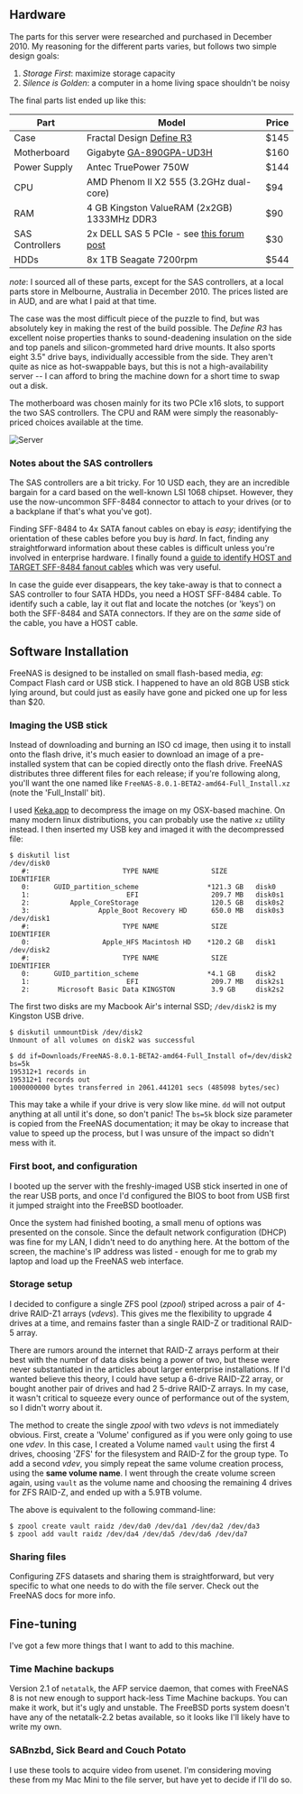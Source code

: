 ## Hardware

The parts for this server were researched and purchased in December 2010. My
reasoning for the different parts varies, but follows two simple design goals:

1. _Storage First_: maximize storage capacity
2. _Silence is Golden_: a computer in a home living space shouldn't be noisy

The final parts list ended up like this:

 Part | Model | Price
------|-------|-------
Case | Fractal Design [Define R3](http://www.fractal-design.com/?view=product&category=2&prod=48) | $145
Motherboard | Gigabyte [GA-890GPA-UD3H](http://www.gigabyte.com/products/product-page.aspx?pid=3516#ov) | $160
Power Supply | Antec TruePower 750W | $144
CPU | AMD Phenom II X2 555 (3.2GHz dual-core) | $94
RAM | 4 GB Kingston ValueRAM (2x2GB) 1333MHz DDR3 | $90
SAS Controllers | 2x DELL SAS 5 PCIe - see [this forum post](http://forums.overclockers.com.au/showthread.php?t=879827) | $30
HDDs | 8x 1TB Seagate 7200rpm | $544

_note_: I sourced all of these parts, except for the SAS controllers, at a local
parts store in Melbourne, Australia in December 2010. The prices listed are in
AUD, and are what I paid at that time.

The case was the most difficult piece of the puzzle to find, but was absolutely
key in making the rest of the build possible. The _Define R3_ has excellent
noise properties thanks to sound-deadening insulation on the side and top panels
and silicon-grommeted hard drive mounts. It also sports eight 3.5" drive bays,
individually accessible from the side. They aren't quite as nice as
hot-swappable bays, but this is not a high-availability server -- I can afford
to bring the machine down for a short time to swap out a disk.

The motherboard was chosen mainly for its two PCIe x16 slots, to support the two
SAS controllers. The CPU and RAM were simply the reasonably-priced choices
available at the time.

![Server](/assets/images/articles/home_file_server/server.jpg)

### Notes about the SAS controllers

The SAS controllers are a bit tricky. For 10 USD each, they are an incredible
bargain for a card based on the well-known LSI 1068 chipset. However, they use
the now-uncommon SFF-8484 connector to attach to your drives (or to a backplane
if that's what you've got).

Finding SFF-8484 to 4x SATA fanout cables on ebay is _easy_; identifying the
orientation of these cables before you buy is _hard_. In fact, finding any
straightforward information about these cables is difficult unless you're
involved in enterprise hardware. I finally found a
[guide to identify HOST and TARGET SFF-8484 fanout cables](http://reviews.ebay.com.au/How-to-Identify-HOST-and-TARGET-SFF-8484-Fanout-Cables_W0QQugidZ10000000016502645)
which was very useful.

In case the guide ever disappears, the key take-away is that to connect a SAS
controller to four SATA HDDs, you need a HOST SFF-8484 cable. To identify such a
cable, lay it out flat and locate the notches (or 'keys') on both the SFF-8484
and SATA connectors. If they are on the _same_ side of the cable, you have a
HOST cable.


## Software Installation

FreeNAS is designed to be installed on small flash-based media, _eg_: Compact
Flash card or USB stick. I happened to have an old 8GB USB stick lying around,
but could just as easily have gone and picked one up for less than $20.

### Imaging the USB stick

Instead of downloading and burning an ISO cd image, then using it to install
onto the flash drive, it's much easier to download an image of a pre-installed
system that can be copied directly onto the flash drive. FreeNAS distributes
three different files for each release; if you're following along, you'll want
the one named like `FreeNAS-8.0.1-BETA2-amd64-Full_Install.xz` (note the
'Full_Install' bit).

I used [Keka.app](http://www.kekaosx.com/) to decompress the image on my
OSX-based machine. On many modern linux distributions, you can probably use the
native `xz` utility instead. I then inserted my USB key and imaged it with the
decompressed file:

    $ diskutil list
    /dev/disk0
       #:                       TYPE NAME             SIZE       IDENTIFIER
       0:      GUID_partition_scheme                 *121.3 GB   disk0
       1:                        EFI                  209.7 MB   disk0s1
       2:          Apple_CoreStorage                  120.5 GB   disk0s2
       3:                 Apple_Boot Recovery HD      650.0 MB   disk0s3
    /dev/disk1
       #:                       TYPE NAME             SIZE       IDENTIFIER
       0:                  Apple_HFS Macintosh HD    *120.2 GB   disk1
    /dev/disk2
       #:                       TYPE NAME             SIZE       IDENTIFIER
       0:      GUID_partition_scheme                 *4.1 GB     disk2
       1:                        EFI                  209.7 MB   disk2s1
       2:       Microsoft Basic Data KINGSTON         3.9 GB     disk2s2

The first two disks are my Macbook Air's internal SSD; `/dev/disk2` is my
Kingston USB drive.

    $ diskutil unmountDisk /dev/disk2
    Unmount of all volumes on disk2 was successful

    $ dd if=Downloads/FreeNAS-8.0.1-BETA2-amd64-Full_Install of=/dev/disk2 bs=5k
    195312+1 records in
    195312+1 records out
    1000000000 bytes transferred in 2061.441201 secs (485098 bytes/sec)

This may take a while if your drive is very slow like mine. `dd` will not output
anything at all until it's done, so don't panic! The `bs=5k` block size
parameter is copied from the FreeNAS documentation; it may be okay to increase
that value to speed up the process, but I was unsure of the impact so didn't
mess with it.

### First boot, and configuration

I booted up the server with the freshly-imaged USB stick inserted in one of the
rear USB ports, and once I'd configured the BIOS to boot from USB first it
jumped straight into the FreeBSD bootloader.

Once the system had finished booting, a small menu of options was presented on
the console. Since the default network configuration (DHCP) was fine for my LAN,
I didn't need to do anything here. At the bottom of the screen, the machine's IP
address was listed - enough for me to grab my laptop and load up the FreeNAS web
interface.

### Storage setup

I decided to configure a single ZFS pool (_zpool_) striped across a pair of
4-drive RAID-Z1 arrays (_vdevs_). This gives me the flexibility to upgrade 4
drives at a time, and remains faster than a single RAID-Z or traditional RAID-5
array.

There are rumors around the internet that RAID-Z arrays perform at their best
with the number of data disks being a power of two, but these were never
substantiated in the articles about larger enterprise installations. If I'd
wanted believe this theory, I could have setup a 6-drive RAID-Z2 array, or
bought another pair of drives and had 2 5-drive RAID-Z arrays. In my case, it
wasn't critical to squeeze every ounce of performance out of the system, so I
didn't worry about it.

The method to create the single _zpool_ with two _vdevs_ is not immediately
obvious. First, create a 'Volume' configured as if you were only going to use
one _vdev_. In this case, I created a Volume named `vault` using the first 4
drives, choosing 'ZFS' for the filesystem and RAID-Z for the group type. To add
a second _vdev_, you simply repeat the same volume creation process, using the
**same volume name**. I went through the create volume screen again, using
`vault` as the volume name and choosing the remaining 4 drives for ZFS RAID-Z,
and ended up with a 5.9TB volume.

The above is equivalent to the following command-line:

    $ zpool create vault raidz /dev/da0 /dev/da1 /dev/da2 /dev/da3
    $ zpool add vault raidz /dev/da4 /dev/da5 /dev/da6 /dev/da7

### Sharing files

Configuring ZFS datasets and sharing them is straightforward, but very specific
to what one needs to do with the file server. Check out the FreeNAS docs for
more info.


## Fine-tuning

I've got a few more things that I want to add to this machine.

### Time Machine backups

Version 2.1 of `netatalk`, the AFP service daemon, that comes with FreeNAS 8 is
not new enough to support hack-less Time Machine backups. You can make it work,
but it's ugly and unstable. The FreeBSD ports system doesn't have any of the
netatalk-2.2 betas available, so it looks like I'll likely have to write my own.

### SABnzbd, Sick Beard and Couch Potato

I use these tools to acquire video from usenet. I'm considering moving these
from my Mac Mini to the file server, but have yet to decide if I'll do so.



